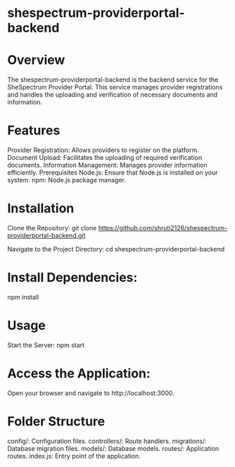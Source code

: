 ﻿# shespectrum-providerportal-backend

# Overview
The shespectrum-providerportal-backend is the backend service for the SheSpectrum Provider Portal. This service manages provider registrations and handles the uploading and verification of necessary documents and information. 

# Features
Provider Registration: Allows providers to register on the platform.
Document Upload: Facilitates the uploading of required verification documents.
Information Management: Manages provider information efficiently.
Prerequisites
Node.js: Ensure that Node.js is installed on your system.
npm: Node.js package manager.

# Installation
Clone the Repository:
git clone https://github.com/shruti2126/shespectrum-providerportal-backend.git

Navigate to the Project Directory:
cd shespectrum-providerportal-backend

# Install Dependencies:
npm install

# Usage
Start the Server:
npm start

# Access the Application:

Open your browser and navigate to http://localhost:3000.

# Folder Structure
config/: Configuration files.
controllers/: Route handlers.
migrations/: Database migration files.
models/: Database models.
routes/: Application routes.
index.js: Entry point of the application.
